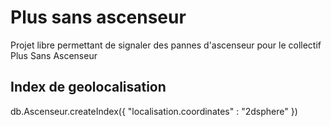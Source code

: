 # Plus sans ascenseur

Projet libre permettant de signaler des pannes d'ascenseur pour le collectif Plus Sans Ascenseur

## Index de geolocalisation

db.Ascenseur.createIndex({ "localisation.coordinates" : "2dsphere" })
